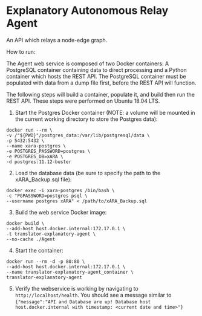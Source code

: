 # Explanatory Autonomous Relay Agent

An API which relays a node-edge graph.

How to run:

The Agent web service is composed of two Docker containers: A PostgreSQL container containing data to direct processing and a Python container which hosts the REST API. The PostgreSQL container must be populated with data from a dump file first, before the REST API will function.

The following steps will build a container, populate it, and build then run the REST API. These steps were performed on Ubuntu 18.04 LTS.

1. Start the Postgres Docker container (NOTE: a volume will be mounted in the current working directory to store the Postgres data):

```
docker run --rm \
-v /"${PWD}"/postgres_data:/var/lib/postgresql/data \
-p 5432:5432 \
--name xara-postgres \
-e POSTGRES_PASSWORD=postgres \
-e POSTGRES_DB=xARA \
-d postgres:11.12-buster
```

2. Load the database data (be sure to specify the path to the xARA_Backup.sql file):
```
docker exec -i xara-postgres /bin/bash \
-c "PGPASSWORD=postgres psql \
--username postgres xARA" < /path/to/xARA_Backup.sql
```

3. Build the web service Docker image:
```
docker build \
--add-host host.docker.internal:172.17.0.1 \
-t translator-explanatory-agent \
--no-cache ./Agent
```

4. Start the container:
```
docker run --rm -d -p 80:80 \
--add-host host.docker.internal:172.17.0.1 \
--name translator-explanatory-agent_container \
translator-explanatory-agent
```

5. Verify the webservice is working by navigating to `http://localhost/health`. You should see a message similar to
`{"message":"API and Database are up! Database host host.docker.internal with timestamp: <current date and time>"}`
